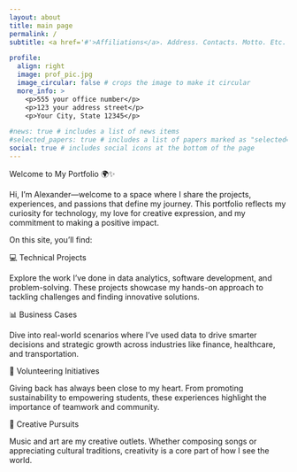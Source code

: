 ```yaml
---
layout: about
title: main page
permalink: /
subtitle: <a href='#'>Affiliations</a>. Address. Contacts. Motto. Etc.

profile:
  align: right
  image: prof_pic.jpg
  image_circular: false # crops the image to make it circular
  more_info: >
    <p>555 your office number</p>
    <p>123 your address street</p>
    <p>Your City, State 12345</p>

#news: true # includes a list of news items
#selected_papers: true # includes a list of papers marked as "selected={true}"
social: true # includes social icons at the bottom of the page
---
```


Welcome to My Portfolio 🌍✨

Hi, I’m Alexander—welcome to a space where I share the projects, experiences, and passions that define my journey. This portfolio reflects my curiosity for technology, my love for creative expression, and my commitment to making a positive impact.

On this site, you’ll find:

💻 Technical Projects

Explore the work I’ve done in data analytics, software development, and problem-solving. These projects showcase my hands-on approach to tackling challenges and finding innovative solutions.

📊 Business Cases

Dive into real-world scenarios where I’ve used data to drive smarter decisions and strategic growth across industries like finance, healthcare, and transportation.

💙 Volunteering Initiatives

Giving back has always been close to my heart. From promoting sustainability to empowering students, these experiences highlight the importance of teamwork and community.

🎸 Creative Pursuits

Music and art are my creative outlets. Whether composing songs or appreciating cultural traditions, creativity is a core part of how I see the world.
